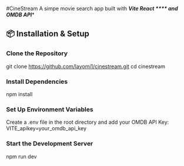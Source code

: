 #CineStream 
A simpe movie search app built with ***Vite React **** and OMDB API****

## 📦 Installation & Setup

###  Clone the Repository  
git clone https://github.com/layomi1/cinestream.git
cd cinestream

### Install Dependencies
 npm install
  
###  Set Up Environment Variables
Create a .env file in the root directory and add your OMDB API Key:
VITE_apikey=your_omdb_api_key

### Start the Development Server
npm run dev
